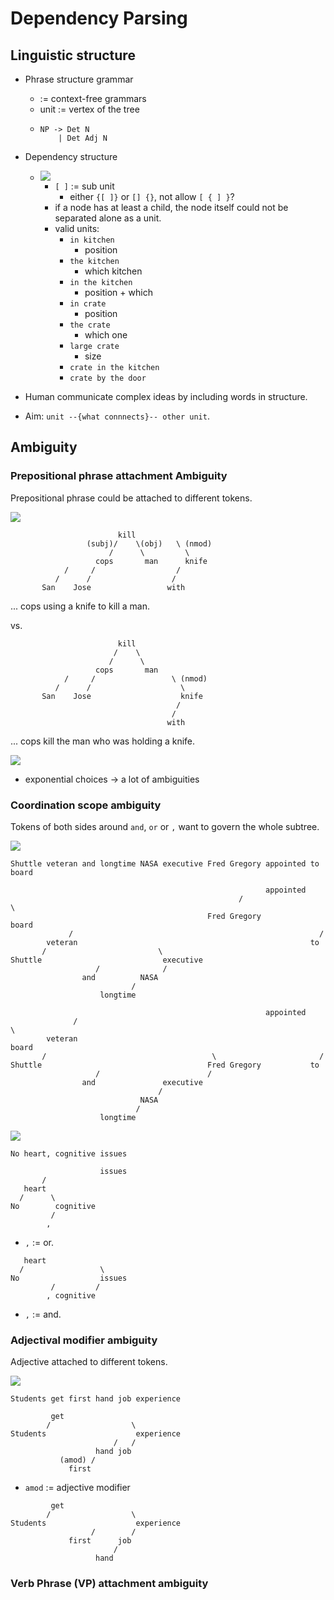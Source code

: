 # Dependency Parsing

## Linguistic structure

-   Phrase structure grammar
    -   := context-free grammars
    -   unit := vertex of the tree
    -   ```
        NP -> Det N
            | Det Adj N
        ```
-   Dependency structure
    -   ![](img/2020-12-14-08-40-01.png)
        -   `[ ]` := sub unit
            -   either `{[ ]}` or `[] {}`, not allow `[ { ] }`?
        -   if a node has at least a child, the node itself could not be separated alone as a unit.
        -   valid units:
            -   `in kitchen`
                -   position
            -   `the kitchen`
                -   which kitchen
            -   `in the kitchen`
                -   position + which
            -   `in crate`
                -   position
            -   `the crate`
                -   which one
            -   `large crate`
                -   size
            -   `crate in the kitchen`
            -   `crate by the door`

-   Human communicate complex ideas by including words in structure.
-   Aim: `unit --{what connnects}-- other unit`.

## Ambiguity

### Prepositional phrase attachment Ambiguity

Prepositional phrase could be attached to different tokens.

![](img/2020-12-14-09-17-25.png)

```
                        kill
                 (subj)/    \(obj)   \ (nmod)
                      /      \         \
                   cops       man      knife
            /     /                  /
          /      /                  /
       San    Jose                 with
```

... cops using a knife to kill a man.

vs.

```
                        kill
                       /    \
                      /      \
                   cops       man
            /     /                 \ (nmod)
          /      /                    \   
       San    Jose                    knife
                                     /
                                    /
                                   with
```

... cops kill the man who was holding a knife.

![](img/2020-12-14-10-09-30.png)

-   exponential choices -> a lot of ambiguities

### Coordination scope ambiguity

Tokens of both sides around `and`, `or` or `,` want to govern the whole subtree.

![](img/2020-12-14-10-14-38.png)

```
Shuttle veteran and longtime NASA executive Fred Gregory appointed to board
```

```
                                                         appointed
                                                   /                  \
                                            Fred Gregory              board
             /                                                       /
        veteran                                                    to
       /                         \
Shuttle                           executive
                   /              /
                and          NASA
                           /
                    longtime
```

```
                                                         appointed
              /                                                       \
        veteran                                                       board
       /                                     \                       /
Shuttle                                     Fred Gregory           to
                   /                        /
                and               executive
                                 /
                             NASA
                            /
                    longtime
```

![](img/2020-12-14-12-08-52.png)

```
No heart, cognitive issues
```

```
                    issues
       /
   heart
  /      \
No        cognitive
         /
        ,
```

-   `,` := or.

```
   heart
  /                 \
No                  issues
         /         /
        , cognitive 
```

-   `,` := and.

### Adjectival modifier ambiguity

Adjective attached to different tokens.

![](img/2020-12-14-12-36-11.png)

```
Students get first hand job experience
```

```
         get
        /                  \
Students                    experience
                       /   /
                   hand job
           (amod) /
             first
```

-   `amod` := adjective modifier

```
         get
        /                  \
Students                    experience
                  /        /
             first      job
                       /
                   hand
```

### Verb Phrase (VP) attachment ambiguity


